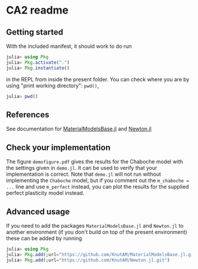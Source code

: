 # CA2 readme

## Getting started
With the included manifest, it should work to do run 
```julia
julia> using Pkg
julia> Pkg.activate(".")
julia> Pkg.instantiate()
```
in the REPL from inside the present folder. 
You can check where you are by using "print working directory": `pwd()`,
```julia
julia> pwd()
```

## References
See documentation for [MaterialModelsBase.jl](https://knutam.github.io/MaterialModelsBase.jl/dev/)
and [Newton.jl](https://knutam.github.io/Newton.jl/dev/)

## Check your implementation
The figure `demofigure.pdf` gives the results for the Chaboche model with the settings given in `demo.jl`.
It can be used to verify that your implementation is correct. 
Note that `demo.jl` will not run without implementing the `Chaboche` model, but if you comment out the 
`m_chaboche = ...` line and use `m_perfect` instead, you can plot the results for the supplied perfect
plasticity model instead. 

## Advanced usage
If you need to add the packages `MaterialModelsBase.jl` and 
`Newton.jl` to another environment (if you don't build on top
of the present environment) these can be added by running 
```julia
julia> using Pkg
julia> Pkg.add(;url="https://github.com/KnutAM/MaterialModelsBase.jl.git")
julia> Pkg.add(;url="https://github.com/KnutAM/Newton.jl.git")
```
